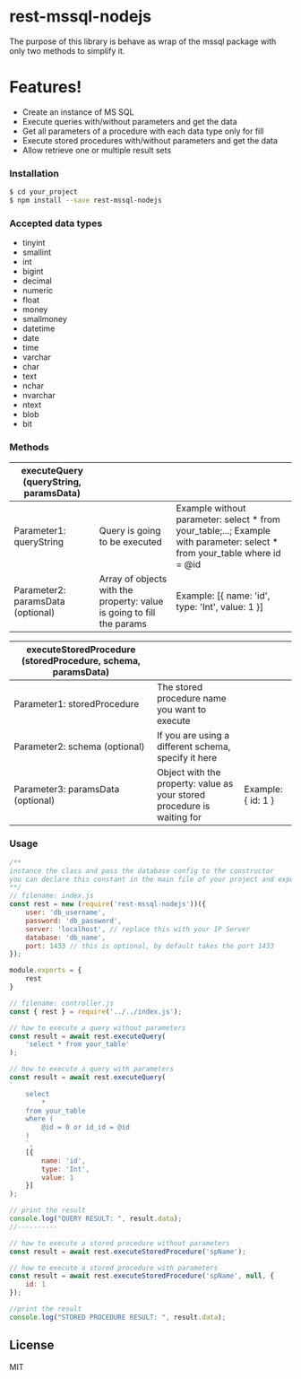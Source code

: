 # rest-mssql-nodejs

The purpose of this library is behave as wrap of the mssql package with only two methods to simplify it.

# Features!

  - Create an instance of MS SQL 
  - Execute queries with/without parameters and get the data
  - Get all parameters of a procedure with each data type only for fill
  - Execute stored procedures with/without parameters and get the data
  - Allow retrieve one or multiple result sets



### Installation

```sh
$ cd your_project
$ npm install --save rest-mssql-nodejs
```

### Accepted data types

  - tinyint
  - smallint
  - int
  - bigint
  - decimal
  - numeric
  - float
  - money
  - smallmoney
  - datetime
  - date
  - time
  - varchar
  - char
  - text
  - nchar
  - nvarchar
  - ntext
  - blob
  - bit

### Methods
| executeQuery (queryString, paramsData) |                                                                       |                                                              |
|----------------------------------------------|-----------------------------------------------------------------------|--------------------------------------------------------------|
| Parameter1: queryString                      | Query is going to be executed                                         | Example without parameter: select * from your_table;...; Example with parameter: select * from your_table where id = @id                      |
| Parameter2: paramsData (optional)      | Array of objects with the property: value is going to fill the params | Example: [{ name: 'id', type: 'Int', value: 1 }] |


| executeStoredProcedure (storedProcedure, schema, paramsData) |                                                                         |                          |
|--------------------------------------------------------------------|-------------------------------------------------------------------------|--------------------------|
| Parameter1: storedProcedure                                        | The stored procedure name you want to execute                           |                          |
| Parameter2: schema (optional)                                | If you are using a different schema, specify it here                    |                          |
| Parameter3: paramsData (optional)                            | Object with the property: value as your stored procedure is waiting for | Example: { id: 1 } |


### Usage

```js
/**
instance the class and pass the database config to the constructor 
you can declare this constant in the main file of your project and export it to use it in other files
**/
// filename: index.js
const rest = new (require('rest-mssql-nodejs'))({
    user: 'db_username',
    password: 'db_password',
    server: 'localhost', // replace this with your IP Server
    database: 'db_name',
    port: 1433 // this is optional, by default takes the port 1433
});

module.exports = {
    rest
}

// filename: controller.js
const { rest } = require('../../index.js');

// how to execute a query without parameters
const result = await rest.executeQuery(
    'select * from your_table'
);

// how to execute a query with parameters
const result = await rest.executeQuery(
`
    select 
        *
    from your_table 
    where (
        @id = 0 or id_id = @id
    )
    `,
    [{
        name: 'id',
        type: 'Int',
        value: 1
    }]
);

// print the result
console.log("QUERY RESULT: ", result.data);
//----------

// how to execute a stored procedure without parameters
const result = await rest.executeStoredProcedure('spName');

// how to execute a stored procedure with parameters
const result = await rest.executeStoredProcedure('spName', null, {
    id: 1
});

//print the result
console.log("STORED PROCEDURE RESULT: ", result.data);
```

License
----

MIT
